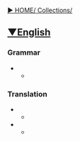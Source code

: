 [▶︎ HOME/ Collections/](https://gitpress.io/@sh16ma/collections)


## [▼English ](https://gitpress.io/c/english/)
### Grammar
- - [](.md)


### Translation
- - [](.md)
- - [](.md)
